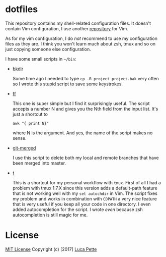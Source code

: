 # dotfiles

This repository contains my shell-related configuration files. It doesn't
contain Vim configuration, I use another
[repository](https://github.com/lucapette/vimfiles) for Vim.

As for my vim configuration, I do *not* recommend to use my configuration
files as they are. I think you won't learn much about zsh, tmux and so on just
copying someone else configuration.

I have some small scripts in `~/bin`:

- [bkdir](/bin/bkdir)

  Some time ago I needed to type `cp -R project project.bak` very often so I
  wrote this stupid script to save some keystrokes.

- [ff](/bin/ff)

  This one is super simple but I find it surprisingly useful. The script
  accepts a number N and gives you the Nth field from the input list. It's
  just a shortcut to

      awk "{ print N}"

  where N is the argument. And yes, the name of the script makes no sense.

- [git-merged](/bin/git-merged)

  I use this script to delete both my local and remote branches that have been
  merged into master.

- [t](/bin/t)

  This is a shortcut for my personal workflow with `tmux`. First of all I had
  a problem with tmux 1.7.X since this version adds a default-path feature
  that is not working well with my `set autochdir` in Vim. The script fixes my
  problem and works in combination with `CDPATH` a very nice feature that is
  very useful if you keep all your code in one directory. I even added
  autocompletion for the script. I wrote *even* because zsh autocompletion is
  still magic for me.

# License

[MIT License](/LICENSE) Copyright (c) [2017] [Luca Pette](http://lucapette.me)
